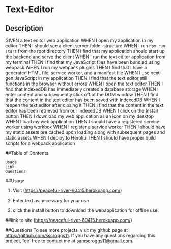 # Text-Editor
## Description
GIVEN a text editor web application
WHEN I open my application in my editor
THEN I should see a client server folder structure
WHEN I run `npm run start` from the root directory
THEN I find that my application should start up the backend and serve the client
WHEN I run the text editor application from my terminal
THEN I find that my JavaScript files have been bundled using webpack
WHEN I run my webpack plugins
THEN I find that I have a generated HTML file, service worker, and a manifest file
WHEN I use next-gen JavaScript in my application
THEN I find that the text editor still functions in the browser without errors
WHEN I open the text editor
THEN I find that IndexedDB has immediately created a database storage
WHEN I enter content and subsequently click off of the DOM window
THEN I find that the content in the text editor has been saved with IndexedDB
WHEN I reopen the text editor after closing it
THEN I find that the content in the text editor has been retrieved from our IndexedDB
WHEN I click on the Install button
THEN I download my web application as an icon on my desktop
WHEN I load my web application
THEN I should have a registered service worker using workbox
WHEN I register a service worker
THEN I should have my static assets pre cached upon loading along with subsequent pages and static assets
WHEN I deploy to Heroku
THEN I should have proper build scripts for a webpack application

##Table of Contents

    Usage
    Link
    Questions
    
##Usage 
1. Visit (https://peaceful-river-60415.herokuapp.com/)

2. Enter text as necessary for your use

3. click the install button to download the webapplication for offline use.

##link to site (https://peaceful-river-60415.herokuapp.com/)


##Questions To see more projects, visit my github page at https://github.com/sscroggs11. If you have any questions regarding this project, feel free to contact me at samscroggs11@gmail.com.




    
    
